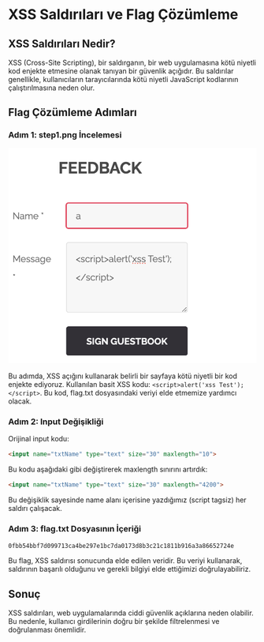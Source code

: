 # XSS Saldırıları ve Flag Çözümleme

## XSS Saldırıları Nedir?
XSS (Cross-Site Scripting), bir saldırganın, bir web uygulamasına kötü niyetli kod enjekte etmesine olanak tanıyan bir güvenlik açığıdır. Bu saldırılar genellikle, kullanıcıların tarayıcılarında kötü niyetli JavaScript kodlarının çalıştırılmasına neden olur.

## Flag Çözümleme Adımları

### Adım 1: step1.png İncelemesi
![Step 1](step1.png)

Bu adımda, XSS açığını kullanarak belirli bir sayfaya kötü niyetli bir kod enjekte ediyoruz. Kullanılan basit XSS kodu: `<script>alert('xss Test');</script>`. Bu kod, flag.txt dosyasındaki veriyi elde etmemize yardımcı olacak.

### Adım 2: Input Değişikliği
Orijinal input kodu:
```html
<input name="txtName" type="text" size="30" maxlength="10">
```

Bu kodu aşağıdaki gibi değiştirerek maxlength sınırını artırdık:
```html
<input name="txtName" type="text" size="30" maxlength="4200">
```

Bu değişiklik sayesinde name alanı içerisine yazdığımız (script tagsiz) her saldırı çalışacak.

### Adım 3: flag.txt Dosyasının İçeriği
```plaintext
0fbb54bbf7d099713ca4be297e1bc7da0173d8b3c21c1811b916a3a86652724e
```

Bu flag, XSS saldırısı sonucunda elde edilen veridir. Bu veriyi kullanarak, saldırının başarılı olduğunu ve gerekli bilgiyi elde ettiğimizi doğrulayabiliriz.

## Sonuç
XSS saldırıları, web uygulamalarında ciddi güvenlik açıklarına neden olabilir. Bu nedenle, kullanıcı girdilerinin doğru bir şekilde filtrelenmesi ve doğrulanması önemlidir.
